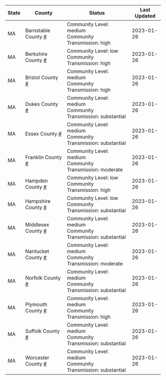 State | County | Status | Last Updated
--- | --- | --- | --- 
MA | Barnstable County <a href="#barnstable_county">#</a> | <a name="barnstable_county"></a>Community Level: medium<br/>Community Transmission: high | 2023-01-26
MA | Berkshire County <a href="#berkshire_county">#</a> | <a name="berkshire_county"></a>Community Level: low<br/>Community Transmission: high | 2023-01-26
MA | Bristol County <a href="#bristol_county">#</a> | <a name="bristol_county"></a>Community Level: medium<br/>Community Transmission: high | 2023-01-26
MA | Dukes County <a href="#dukes_county">#</a> | <a name="dukes_county"></a>Community Level: medium<br/>Community Transmission: substantial | 2023-01-26
MA | Essex County <a href="#essex_county">#</a> | <a name="essex_county"></a>Community Level: medium<br/>Community Transmission: substantial | 2023-01-26
MA | Franklin County <a href="#franklin_county">#</a> | <a name="franklin_county"></a>Community Level: medium<br/>Community Transmission: moderate | 2023-01-26
MA | Hampden County <a href="#hampden_county">#</a> | <a name="hampden_county"></a>Community Level: low<br/>Community Transmission: high | 2023-01-26
MA | Hampshire County <a href="#hampshire_county">#</a> | <a name="hampshire_county"></a>Community Level: low<br/>Community Transmission: substantial | 2023-01-26
MA | Middlesex County <a href="#middlesex_county">#</a> | <a name="middlesex_county"></a>Community Level: medium<br/>Community Transmission: substantial | 2023-01-26
MA | Nantucket County <a href="#nantucket_county">#</a> | <a name="nantucket_county"></a>Community Level: medium<br/>Community Transmission: moderate | 2023-01-26
MA | Norfolk County <a href="#norfolk_county">#</a> | <a name="norfolk_county"></a>Community Level: medium<br/>Community Transmission: substantial | 2023-01-26
MA | Plymouth County <a href="#plymouth_county">#</a> | <a name="plymouth_county"></a>Community Level: medium<br/>Community Transmission: high | 2023-01-26
MA | Suffolk County <a href="#suffolk_county">#</a> | <a name="suffolk_county"></a>Community Level: medium<br/>Community Transmission: substantial | 2023-01-26
MA | Worcester County <a href="#worcester_county">#</a> | <a name="worcester_county"></a>Community Level: medium<br/>Community Transmission: substantial | 2023-01-26
